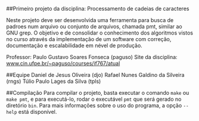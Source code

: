 ##Primeiro projeto da disciplina: Processamento de cadeias de caracteres

Neste projeto deve ser desenvolvida uma ferramenta para busca de padroes num arquivo ou conjunto de arquivos, chamada pmt, similar ao GNU grep. O objetivo e de consolidar o conhecimento dos algoritmos vistos no curso através da implementação de um software com correção, documentação e escalabilidade em nével de produção. 

Professor: Paulo Gustavo Soares Fonseca (paguso)
Site da disciplina: www.cin.ufpe.br/~paguso/courses/if767/atual

##Equipe
Daniel de Jesus Oliveira (djo)
Rafael Nunes Galdino da Silveira (rngs)
Túlio Paulo Lages da Silva (tpls)

##Compilação
Para compilar o projeto, basta executar o comando `make` ou `make pmt`, e para executá-lo, rodar o executável `pmt` que será gerado no diretório `bin`. Para mais informações sobre o uso do programa, a opção `--help` está disponível.

